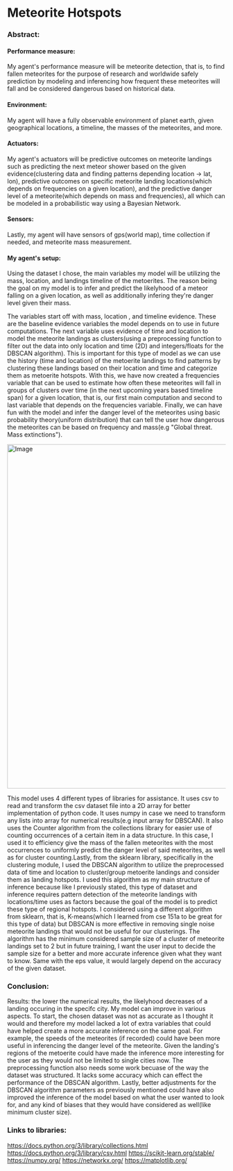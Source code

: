 # Meteorite Hotspots
### Abstract: 
#### Performance measure:
My agent's performance measure will be meteorite detection, that is, to find fallen meteorites for the purpose of research and worldwide safely prediction by modeling and inferencing how frequent these meteorites will fall and be considered dangerous based on historical data. 
#### Environment: 
My agent will have a fully observable environment of planet earth, given geographical locations, a timeline, the masses of the meteorites, and more. 
#### Actuators:
My agent's actuators will be predictive outcomes on meteorite landings such as predicting the next meteor shower based on the given evidence(clustering data and finding patterns depending location -> lat, lon), predictive outcomes on specific meteorite landing locations(which depends on frequencies on a given location), and the predictive danger level of a meteorite(which depends on mass and frequencies), all which can be modeled in a probabilistic way using a Bayesian Network. 
#### Sensors:
Lastly, my agent will have sensors of gps(world map), time collection if needed, and meteorite mass measurement.

#### My agent's setup:
Using the dataset I chose, the main variables my model will be utilizing the mass, location, and landings timeline of the metoerites. The reason being the goal on my model is to infer and predict the likelyhood of a meteor falling on a given location, as well as additionally infering they're danger level given their mass. 

The variables start off with mass, location , and timeline evidence. These are the baseline evidence variables the model depends on to use in future computations. The next variable uses evidence of time and location to model the meteorite landings as clusters(using a preprocessing function to filter out the data into only location and time (2D) and integers/floats for the DBSCAN algorithm). This is important for this type of model as we can use the history (time and location) of the metoerite landings to find patterns by clustering these landings based on their location and time and categorize them as metoerite hotspots. With this, we have now created a frequencies variable that can be used to estimate how often these meteorites will fall in groups of clusters over time (in the next upcoming years based timeline span) for a given location, that is, our first main computation and second to last variable that depends on the frequencies variable. Finally, we can have fun with the model and infer the danger level of the meteorites using basic probability theory(uniform distribution) that can tell the user how dangerous the meteorites can be based on frequency and mass(e.g "Global threat. Mass extinctions").

<img width="792" alt="Image" src="https://github.com/user-attachments/assets/0440e161-712c-4424-a152-724c9a60ab84" />







This model uses 4 different types of libraries for assistance. It uses csv to read and transform the csv dataset file into a 2D array for better implementation of python code. It uses numpy in case we need to transform any lists into array for numerical results(e.g input array for DBSCAN). It also uses the Counter algorithm from the collections library for easier use of counting occurrences of a certain item in a data structure. In this case, I used it to efficiency give the mass of the fallen meteorites with the most occurrences to uniformly predict the danger level of said meteorites, as well as for cluster counting.Lastly, from the sklearn library, specifically in the clustering module, I used the DBSCAN algorithm to utilize the preprocessed data of time and location to cluster/group metoerite landings and consider them as landing hotspots. I used this algorithm as my main structure of inference because like I previously stated, this type of dataset and inference requires pattern detection of the meteorite landings with locations/time uses as factors because the goal of the model is to predict these type of regional hotspots. I considered using a different algorithm from sklearn, that is, K-means(which I learned from cse 151a to be great for this type of data) but DBSCAN is more effective in removing single noise meteorite landings that would not be useful for our clusterings. The algorithm has the minimum considered sample size of a cluster of meteorite landings set to 2 but in future training, I want the user input to decide the sample size for a better and more accurate inference given what they want to know. Same with the eps value, it would largely depend on the accuracy of the given dataset.

### Conclusion:
Results: the lower the numerical results, the likelyhood decreases of a landing occuring in the specifc city. 
My model can improve in various aspects. To start, the chosen dataset was not as accurate as I thought it would and therefore my model lacked a lot of extra variables that could have helped create a more accurate inference on the same goal. For example, the speeds of the meteorites (if recorded) could have been more useful in inferencing the danger level of the meteorite. Given the landing's regions of the metoerite could have made the inference more interesting for the user as they would not be limited to single cities now. The preprocessing function also needs some work becuase of the way the dataset was structured. It lacks some accuracy which can effect the performance of the DBSCAN algorithm. Lastly, better adjustments for the DBSCAN algorithm parameters as previously mentioned could have also improved the inference of the model based on what the user wanted to look for, and any kind of biases that they would have considered as well(like minimum cluster size). 



### Links to libraries:
https://docs.python.org/3/library/collections.html   
https://docs.python.org/3/library/csv.html 
https://scikit-learn.org/stable/
https://numpy.org/
https://networkx.org/
https://matplotlib.org/

